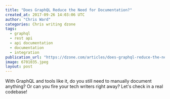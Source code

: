 ```yaml
---
title: "Does GraphQL Reduce the Need for Documentation?"
created_at: 2017-09-26 14:03:06 UTC
author: "Chris Ward"
categories: Chris writing dzone
tags: 
  - graphql
  - rest api
  - api documentation
  - documentation
  - integration
publication_url: "https://dzone.com/articles/does-graphql-reduce-the-need-for-documentation"
image: 6701035.jpeg
layout: post
---
```

With GraphQL and tools like it, do you still need to manually document anything? Or can you fire your tech writers right away? Let's check in a real codebase!


